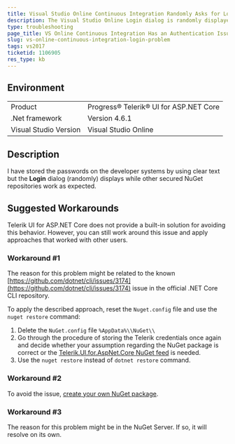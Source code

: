 ```yaml
---
title: Visual Studio Online Continuous Integration Randomly Asks for Login
description: The Visual Studio Online Login dialog is randomly displayed during VS Online builds.
type: troubleshooting
page_title: VS Online Continuous Integration Has an Authentication Issue
slug: vs-online-continuous-integration-login-problem
tags: vs2017
ticketid: 1106905
res_type: kb
---
```


## Environment

<table>
 <tr>
  <td>Product</td>
  <td>Progress® Telerik® UI for ASP.NET Core</td>
 </tr>
 <tr>
  <td>.Net framework</td>
  <td>Version 4.6.1</td>
 </tr>
 <tr>
  <td>Visual Studio Version</td>
  <td>Visual Studio Online</td>
 </tr>
</table>

## Description

I have stored the passwords on the developer systems by using clear text but the **Login** dialog (randomly) displays while other secured NuGet repositories work as expected. 

## Suggested Workarounds

Telerik UI for ASP.NET Core does not provide a built-in solution for avoiding this behavior. However, you can still work around this issue and apply approaches that worked with other users.

### Workaround #1

The reason for this problem might be related to the known [https://github.com/dotnet/cli/issues/3174](https://github.com/dotnet/cli/issues/3174) issue in the official .NET Core CLI repository.

To apply the described approach, reset the `Nuget.config` file and use the `nuget restore` command:

1. Delete the `NuGet.config` file `%AppData%\\NuGet\\`
1. Go through the procedure of storing the Telerik credentials once again and decide whether your assumption regarding the NuGet package is correct or the [Telerik.UI.for.AspNet.Core NuGet feed](https://docs.telerik.com/aspnet-mvc/getting-started/nuget-install#use-the-telerik-private-nuget-feed) is needed.
1. Use the `nuget restore` instead of `dotnet restore` command.

### Workaround #2

To avoid the issue, [create your own NuGet package](https://docs.microsoft.com/en-us/nuget/create-packages/creating-a-package).

### Workaround #3

The reason for this problem might be in the NuGet Server. If so, it will resolve on its own.
